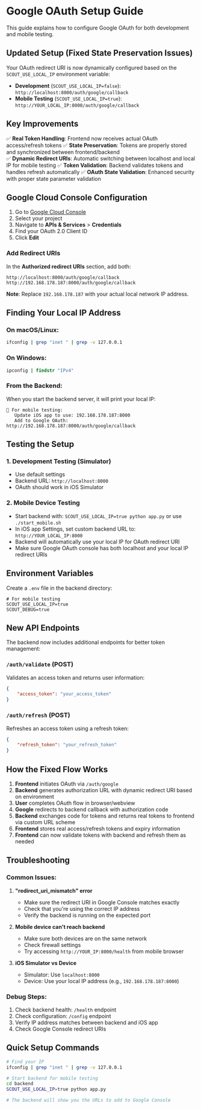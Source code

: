 # Google OAuth Setup Guide

This guide explains how to configure Google OAuth for both development and mobile testing.

## Updated Setup (Fixed State Preservation Issues)

Your OAuth redirect URI is now dynamically configured based on the `SCOUT_USE_LOCAL_IP` environment variable:
- **Development** (`SCOUT_USE_LOCAL_IP=false`): `http://localhost:8000/auth/google/callback`
- **Mobile Testing** (`SCOUT_USE_LOCAL_IP=true`): `http://YOUR_LOCAL_IP:8000/auth/google/callback`

## Key Improvements

✅ **Real Token Handling**: Frontend now receives actual OAuth access/refresh tokens
✅ **State Preservation**: Tokens are properly stored and synchronized between frontend/backend  
✅ **Dynamic Redirect URIs**: Automatic switching between localhost and local IP for mobile testing
✅ **Token Validation**: Backend validates tokens and handles refresh automatically
✅ **OAuth State Validation**: Enhanced security with proper state parameter validation

## Google Cloud Console Configuration

1. Go to [Google Cloud Console](https://console.cloud.google.com/)
2. Select your project
3. Navigate to **APIs & Services** > **Credentials**
4. Find your OAuth 2.0 Client ID
5. Click **Edit**

### Add Redirect URIs

In the **Authorized redirect URIs** section, add both:

```
http://localhost:8000/auth/google/callback
http://192.168.178.187:8000/auth/google/callback
```

**Note**: Replace `192.168.178.187` with your actual local network IP address.

## Finding Your Local IP Address

### On macOS/Linux:
```bash
ifconfig | grep "inet " | grep -v 127.0.0.1
```

### On Windows:
```cmd
ipconfig | findstr "IPv4"
```

### From the Backend:
When you start the backend server, it will print your local IP:
```
📱 For mobile testing:
   Update iOS app to use: 192.168.178.187:8000
   Add to Google OAuth: http://192.168.178.187:8000/auth/google/callback
```

## Testing the Setup

### 1. Development Testing (Simulator)
- Use default settings
- Backend URL: `http://localhost:8000`
- OAuth should work in iOS Simulator

### 2. Mobile Device Testing
- Start backend with: `SCOUT_USE_LOCAL_IP=true python app.py` or use `./start_mobile.sh`
- In iOS app Settings, set custom backend URL to: `http://YOUR_LOCAL_IP:8000`
- Backend will automatically use your local IP for OAuth redirect URI
- Make sure Google OAuth console has both localhost and your local IP redirect URIs

## Environment Variables

Create a `.env` file in the backend directory:

```env
# For mobile testing
SCOUT_USE_LOCAL_IP=true
SCOUT_DEBUG=true
```

## New API Endpoints

The backend now includes additional endpoints for better token management:

### `/auth/validate` (POST)
Validates an access token and returns user information:
```json
{
    "access_token": "your_access_token"
}
```

### `/auth/refresh` (POST)  
Refreshes an access token using a refresh token:
```json
{
    "refresh_token": "your_refresh_token"
}
```

## How the Fixed Flow Works

1. **Frontend** initiates OAuth via `/auth/google`
2. **Backend** generates authorization URL with dynamic redirect URI based on environment
3. **User** completes OAuth flow in browser/webview
4. **Google** redirects to backend callback with authorization code
5. **Backend** exchanges code for tokens and returns real tokens to frontend via custom URL scheme
6. **Frontend** stores real access/refresh tokens and expiry information
7. **Frontend** can now validate tokens with backend and refresh them as needed

## Troubleshooting

### Common Issues:

1. **"redirect_uri_mismatch" error**
   - Make sure the redirect URI in Google Console matches exactly
   - Check that you're using the correct IP address
   - Verify the backend is running on the expected port

2. **Mobile device can't reach backend**
   - Make sure both devices are on the same network
   - Check firewall settings
   - Try accessing `http://YOUR_IP:8000/health` from mobile browser

3. **iOS Simulator vs Device**
   - Simulator: Use `localhost:8000`
   - Device: Use your local IP address (e.g., `192.168.178.187:8000`)

### Debug Steps:

1. Check backend health: `/health` endpoint
2. Check configuration: `/config` endpoint
3. Verify IP address matches between backend and iOS app
4. Check Google Console redirect URIs

## Quick Setup Commands

```bash
# Find your IP
ifconfig | grep "inet " | grep -v 127.0.0.1

# Start backend for mobile testing
cd backend
SCOUT_USE_LOCAL_IP=true python app.py

# The backend will show you the URLs to add to Google Console
```
